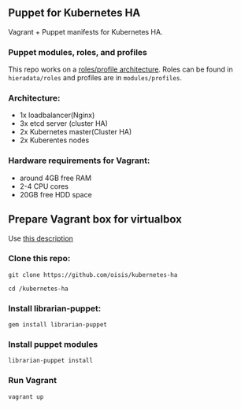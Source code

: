 ## Puppet for Kubernetes HA

Vagrant + Puppet manifests for Kubernetes HA.

### Puppet modules, roles, and profiles
This repo works on a [roles/profile architecture](https://puppetlabs.com/presentations/designing-puppet-rolesprofiles-pattern).
Roles can be found in `hieradata/roles` and profiles are in `modules/profiles`.

### Architecture:
- 1x loadbalancer(Nginx)
- 3x etcd server (cluster HA)
- 2x Kubernetes master(Cluster HA)
- 2x Kuberentes nodes

### Hardware requirements for Vagrant:
- around 4GB free RAM
- 2-4 CPU cores
- 20GB free HDD space

## Prepare Vagrant box for virtualbox 
Use [this description](https://github.com/oisis/packer-centos7)

### Clone this repo:
```git clone https://github.com/oisis/kubernetes-ha```

```cd /kubernetes-ha```

### Install librarian-puppet:
```gem install librarian-puppet```

### Install puppet modules
```librarian-puppet install```

### Run Vagrant
```vagrant up```
